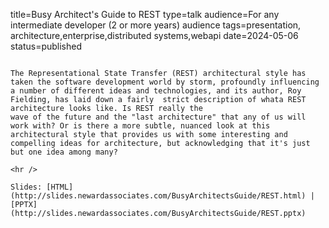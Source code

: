 title=Busy Architect's Guide to REST
type=talk
audience=For any intermediate developer (2 or more years) audience
tags=presentation, architecture,enterprise,distributed systems,webapi
date=2024-05-06
status=published
~~~~~~

The Representational State Transfer (REST) architectural style has taken the software development world by storm, profoundly influencing a number of different ideas and technologies, and its author, Roy Fielding, has laid down a fairly  strict description of whata REST architecture looks like. Is REST really the
wave of the future and the "last architecture" that any of us will work with? Or is there a more subtle, nuanced look at this architectural style that provides us with some interesting and compelling ideas for architecture, but acknowledging that it's just but one idea among many?
    
<hr />

Slides: [HTML](http://slides.newardassociates.com/BusyArchitectsGuide/REST.html) | [PPTX](http://slides.newardassociates.com/BusyArchitectsGuide/REST.pptx)
